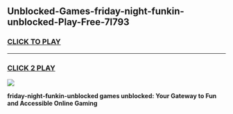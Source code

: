 
## Unblocked-Games-friday-night-funkin-unblocked-Play-Free-7l793
<h3>
<a href="https://premium76.site?title=friday-night-funkin-unblocked&ref=09A">CLICK TO PLAY</a></h3>
<hr>

<h3>
<a href="https://premium76.site?title=friday-night-funkin-unblocked&ref=09A">CLICK 2 PLAY</a>
  
</h3>

<a href="https://premium76.site?title=friday-night-funkin-unblocked&ref=09A"><img src="https://clearcache.store/games.png"></a>


**friday-night-funkin-unblocked games unblocked: Your Gateway to Fun and Accessible Online Gaming**
